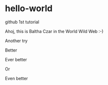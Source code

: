 # hello-world
github 1st tutorial

Ahoj, this is Baltha Czar in the World Wild Web :-)

Another try

Better

Ever better

Or

Even better
